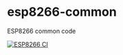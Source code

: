 # esp8266-common
ESP8266 common code

[![ESP8266 CI](https://github.com/huxiangjs/esp8266-common/actions/workflows/esp8266.yml/badge.svg)](https://github.com/huxiangjs/esp8266-common/actions/workflows/esp8266.yml)

